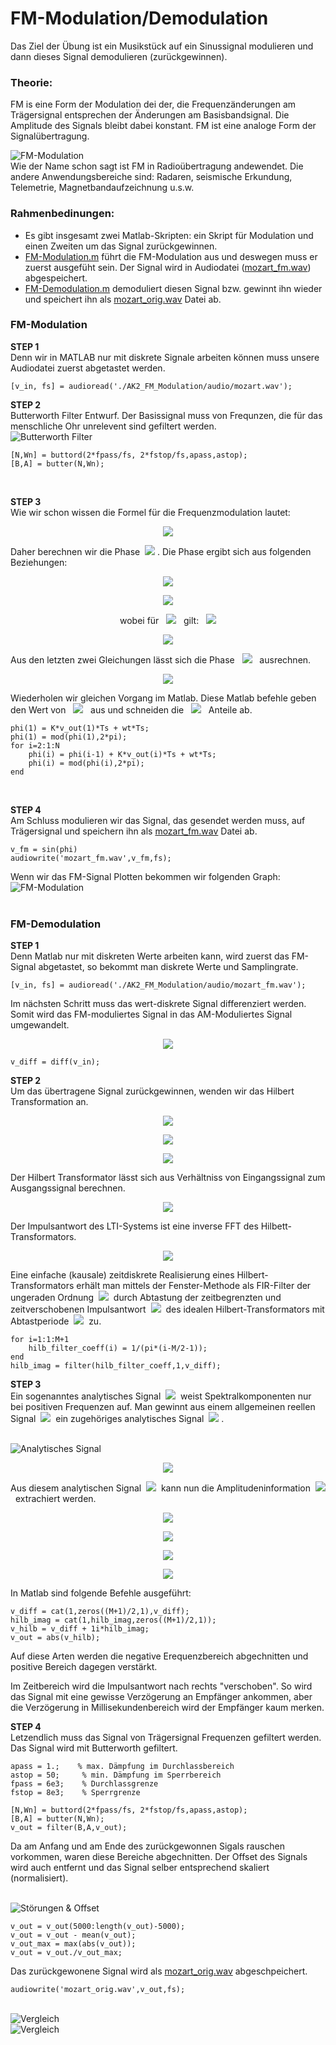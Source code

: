 # FM-Modulation/Demodulation

Das Ziel der Übung ist ein Musikstück auf ein Sinussignal modulieren und dann dieses Signal demodulieren (zurückgewinnen).

### Theorie:
FM is eine Form der Modulation dei der, die Frequenzänderungen am Trägersignal entsprechen der Änderungen am Basisbandsignal. Die Amplitude des Signals bleibt dabei konstant. FM ist eine analoge Form der Signalübertragung.

![FM-Modulation](https://github.com/ComandanteChi/AK2_FM_Modulation/blob/main/img/frequencymodulation.png?raw=true "FM-Modulation")
<br /> Wie der Name schon sagt ist FM in Radioübertragung andewendet. Die andere Anwendungsbereiche sind: Radaren, seismische Erkundung, Telemetrie, Magnetbandaufzeichnung u.s.w.

### Rahmenbedinungen:

- Es gibt insgesamt zwei Matlab-Skripten: ein Skript für Modulation und einen Zweiten um das Signal zurückgewinnen.
- [FM-Modulation.m](https://github.com/ComandanteChi/AK2_FM_Modulation/blob/main/FM-Modulation.m/) führt die FM-Modulation aus und deswegen muss er zuerst ausgefüht sein. Der Signal wird in Audiodatei ([mozart_fm.wav](https://github.com/ComandanteChi/AK2_FM_Modulation/blob/main/audio/mozart_fm.wav/)) abgespeichert.
- [FM-Demodulation.m](https://github.com/ComandanteChi/AK2_FM_Modulation/blob/main/FM-Demodulation.m/) demoduliert diesen Signal bzw. gewinnt ihn wieder und speichert ihn als [mozart_orig.wav](https://github.com/ComandanteChi/AK2_FM_Modulation/blob/main/audio/mozart_orig.wav/) Datei ab.

### **FM-Modulation**

**STEP 1**<br />
Denn wir in MATLAB nur mit diskrete Signale arbeiten können muss unsere Audiodatei zuerst abgetastet werden.

<pre><code>[v_in, fs] = audioread('./AK2_FM_Modulation/audio/mozart.wav');</code></pre>

**STEP 2**<br />
Butterworth Filter Entwurf. Der Basissignal muss von Frequnzen, die für das menschliche Ohr unrelevent sind gefiltert werden.
<br /> ![Butterworth Filter](https://github.com/ComandanteChi/AK2_FM_Modulation/blob/main/img/butter_filter.jpg?raw=true "Butterworth Filter")
<pre><code>[N,Wn] = buttord(2*fpass/fs, 2*fstop/fs,apass,astop);<br />[B,A] = butter(N,Wn);</code></pre><br />

**STEP 3**<br />
Wie wir schon wissen die Formel für die Frequenzmodulation lautet:

<p align="center">
<img src="https://latex.codecogs.com/png.image?\dpi{110}u_{FM}(t)=sin(\varphi&space;(t)))">
</p>

Daher berechnen wir die Phase
&nbsp;<img src="https://latex.codecogs.com/png.image?\dpi{110}&space;\varphi(t)">
. Die Phase ergibt sich aus folgenden Beziehungen:

<p align="center">
<img src="https://latex.codecogs.com/png.image?\dpi{110}\varphi&space;(t)&space;=&space;\omega_{0}&space;t&space;&plus;&space;\varphi_{0}&space;">
</p>

<p align="center">
<img src="https://latex.codecogs.com/png.image?\dpi{110}\omega(t)=\frac{\mathrm{d}&space;\varphi&space;(t)}{\mathrm{d}&space;t}&space;=&space;Ks(t)&plus;\omega_{T}">
</p>

<p align="center">
wobei für &nbsp;
<img src="https://latex.codecogs.com/png.image?\dpi{110}|s(t)|\leqslant&space;1"> &nbsp;
gilt: &nbsp; 
<img src="https://latex.codecogs.com/png.image?\dpi{110}K<s(t)">
</p>

<p align="center">
<img src="https://latex.codecogs.com/png.image?\dpi{110}\omega(t)\mathrm{d}t=\mathrm{d}&space;\varphi&space;(t)&space;&space;|&space;\int">
</p>

Aus den letzten zwei Gleichungen lässt sich die Phase &nbsp;
<img src="https://latex.codecogs.com/png.image?\dpi{110}\varphi&space;(t)"> &nbsp; ausrechnen.

<p align="center">
<img src="https://latex.codecogs.com/png.image?\dpi{110}\varphi&space;(t)&space;=&space;\int_{-\infty}^{t}&space;\omega(\tau&space;){\mathrm{d}&space;\tau}&space;=&space;K\int_{-\infty}^{t}&space;s(\tau&space;){\mathrm{d}&space;\tau+\omega_{T}t}">
</p>


Wiederholen wir gleichen Vorgang im Matlab. Diese Matlab befehle geben den Wert von 
&nbsp;
<img src="https://latex.codecogs.com/png.image?\dpi{110}\varphi&space;(t)"> &nbsp;
aus und schneiden die
&nbsp;
<img src="https://latex.codecogs.com/png.image?\dpi{110}2\pi&space;"> &nbsp;
Anteile ab.


<pre><code>phi(1) = K*v_out(1)*Ts + wt*Ts;<br />phi(1) = mod(phi(1),2*pi);<br />for i=2:1:N   
    phi(i) = phi(i-1) + K*v_out(i)*Ts + wt*Ts;
    phi(i) = mod(phi(i),2*pi);    
end</code></pre><br />

**STEP 4** <br />
Am Schluss modulieren wir das Signal, das gesendet werden muss, auf Trägersignal und speichern ihn als [mozart_fm.wav](https://github.com/ComandanteChi/AK2_FM_Modulation/blob/main/mozart_fm.wav/) Datei ab.
<pre><code>v_fm = sin(phi)
audiowrite('mozart_fm.wav',v_fm,fs);</code></pre>
Wenn wir das FM-Signal Plotten bekommen wir folgenden Graph:
<br /> ![FM-Modulation](https://github.com/ComandanteChi/AK2_FM_Modulation/blob/main/img/fm_and_audio.jpg?raw=true "FM-Modulation")
<br /><br />
### **FM-Demodulation**
**STEP 1** <br />
Denn Matlab nur mit diskreten Werte arbeiten kann, wird zuerst das FM-Signal abgetastet, so bekommt man diskrete Werte und Samplingrate.
<pre><code>[v_in, fs] = audioread('./AK2_FM_Modulation/audio/mozart_fm.wav');</code></pre>
Im nächsten Schritt muss das wert-diskrete Signal differenziert werden. Somit wird das FM-moduliertes Signal in das AM-Moduliertes Signal umgewandelt.

<p align="center">
<img src="https://latex.codecogs.com/png.image?\dpi{110}\frac{\mathrm{d}u_{FM}(t)&space;}{\mathrm{d}&space;x}=cos(\varphi(t))\times&space;(Ks(t)&plus;\omega_{T})">
</p>

<pre><code>v_diff = diff(v_in);</code></pre>

**STEP 2**<br />
Um das übertragene Signal zurückgewinnen, wenden wir das Hilbert Transformation an.

<p align="center">
<img src="https://latex.codecogs.com/png.image?\dpi{110}H[y(t)]=y(t)\ast&space;\frac{1}{\pi&space;t}">
</p>

<p align="center">
<img src="https://latex.codecogs.com/png.image?\dpi{110}H[y(t)]=&space;\frac{1}{\pi}&space;\int_{-\infty}^{\infty&space;}&space;\frac{y(\tau)}{t-\tau}\mathrm{d}\tau">
</p>

<p align="center">
<img src="https://latex.codecogs.com/png.image?\dpi{110}H[y(t)]=&space;\frac{1}{\pi}&space;\int_{-\infty}^{\infty&space;}&space;\frac{y(t-\tau)}{\tau}\mathrm{d}\tau">
</p>

Der Hilbert Transformator lässt sich aus Verhältniss von Eingangssignal zum Ausgangssignal berechnen.

<p align="center">
<img src="https://latex.codecogs.com/png.image?\dpi{110}H_{H}(j\omega&space;)=\frac{\hat{z}(j\omega)}{\hat{y}(j\omega)}&space;=&space;-jsign(\omega&space;)">
</p>

Der Impulsantwort des LTI-Systems ist eine inverse FFT des Hilbett-Transformators.

<p align="center">
<img src="https://latex.codecogs.com/png.image?\dpi{110}h_{H}(t&space;)=&space;F^{-1}\left\{&space;H_{H}(j\omega)&space;\right\}=\frac{1}{\pi&space;t}">
</p>


Eine einfache (kausale) zeitdiskrete Realisierung eines Hilbert-Transformators erhält man mittels der Fenster-Methode als FIR-Filter der ungeraden Ordnung
&nbsp;<img src="https://latex.codecogs.com/png.image?\dpi{110}M">&nbsp;
durch Abtastung der zeitbegrenzten und zeitverschobenen Impulsantwort
&nbsp;<img src="https://latex.codecogs.com/png.image?\dpi{110}h_{H}(t)">&nbsp;
des idealen Hilbert-Transformators mit Abtastperiode
&nbsp;<img src="https://latex.codecogs.com/png.image?\dpi{110}T_{s}">&nbsp;
zu.

<pre><code>for i=1:1:M+1
    hilb_filter_coeff(i) = 1/(pi*(i-M/2-1));
end
hilb_imag = filter(hilb_filter_coeff,1,v_diff);</code></pre>

**STEP 3** <br />
Ein sogenanntes analytisches Signal
&nbsp;<img src="https://latex.codecogs.com/png.image?\dpi{110}y^{+}(t)">&nbsp;
weist Spektralkomponenten nur bei positiven Frequenzen auf. Man gewinnt aus einem allgemeinen reellen Signal 
&nbsp;<img src="https://latex.codecogs.com/png.image?\dpi{110}y^{+}(t)">&nbsp;
ein zugehöriges analytisches Signal
&nbsp;<img src="https://latex.codecogs.com/png.image?\dpi{110}y(t)">
.

<br /> ![Analytisches Signal](https://github.com/ComandanteChi/AK2_FM_Modulation/blob/main/img/blockdiapram_analyt_sig.png?raw=true "Gewinnung des Analytischen Signals")

<p align="center">
<img src="https://latex.codecogs.com/png.image?\dpi{110}y^{&plus;}(t)=y(t)&plus;jH{y}(t)">
</p>

Aus diesem analytischen Signal
&nbsp;<img src="https://latex.codecogs.com/png.image?\dpi{110}y^{+}(t)">&nbsp;
kann nun die Amplitudeninformation
&nbsp;<img src="https://latex.codecogs.com/png.image?\dpi{110}x(t)">&nbsp;
extrachiert werden.

<p align="center">
<img src="https://latex.codecogs.com/png.image?\dpi{110}y^{&plus;}(t)=\frac{x(t)}{2}e^{j\omega_{0}t}&plus;\frac{x(t)}{2}e^{-j\omega_{0}t}\leftrightarrow&space;\hat{y}^{&plus;}(t)=\frac{1}{2}\hat{x}(j\omega-j\omega_{0})&plus;\frac{1}{2}\hat{x}(j\omega&plus;j\omega_{0})">
</p>

<p align="center">
<img src="https://latex.codecogs.com/png.image?\dpi{110}y^{&plus;}(t)=y(t)&plus;jH{y}(t)&space;\leftrightarrow&space;\hat{y}^{&plus;}(j\omega)=\hat{x}(j\omega-j\omega_{0})">
</p>

<p align="center">
<img src="https://latex.codecogs.com/png.image?\dpi{110}\hat{y}^{&plus;}(j\omega)=\hat{x}(j\omega-j\omega_{0})&space;\leftrightarrow&space;x(t)e^{j\omega_{0}t}&space;=&space;y^{&plus;}(t)">
</p>

<p align="center">
<img src="https://latex.codecogs.com/png.image?\dpi{110}\left|&space;y^{&plus;}(t)\right|&space;=&space;\left|&space;y(t)&plus;jH{y}(t)\right|&space;=&space;\sqrt{y^{2}(t)&plus;(H{y}(t))^{2}}&space;=&space;\left|&space;x(t)\right|">
</p>

In Matlab sind folgende Befehle ausgeführt:

<pre><code>v_diff = cat(1,zeros((M+1)/2,1),v_diff);
hilb_imag = cat(1,hilb_imag,zeros((M+1)/2,1));
v_hilb = v_diff + 1i*hilb_imag;
v_out = abs(v_hilb);</code></pre>

Auf diese Arten werden die negative Erequenzbereich abgechnitten und positive Bereich dagegen verstärkt.

Im Zeitbereich wird die Impulsantwort nach rechts "verschoben". So wird das Signal mit eine gewisse Verzögerung an Empfänger ankommen, aber die Verzögerung in Millisekundenbereich wird der Empfänger kaum merken. 

**STEP 4** <br />
Letzendlich muss das Signal von Trägersignal Frequenzen gefiltert werden. Das Signal wird mit Butterworth gefiltert.

<pre><code>apass = 1.;    % max. Dämpfung im Durchlassbereich
astop = 50;     % min. Dämpfung im Sperrbereich
fpass = 6e3;    % Durchlassgrenze
fstop = 8e3;    % Sperrgrenze

[N,Wn] = buttord(2*fpass/fs, 2*fstop/fs,apass,astop);
[B,A] = butter(N,Wn);
v_out = filter(B,A,v_out);</code></pre>
Da am Anfang und am Ende des zurückgewonnen Sigals rauschen vorkommen, waren diese Bereiche abgechnitten. Der Offset des Signals wird auch entfernt und das Signal selber entsprechend skaliert (normalisiert).

<br /> ![Störungen & Offset](https://github.com/ComandanteChi/AK2_FM_Modulation/blob/main/img/stoer&offset.jpg?raw=true "Störungen & Offset")

<pre><code>v_out = v_out(5000:length(v_out)-5000);
v_out = v_out - mean(v_out);
v_out_max = max(abs(v_out));
v_out = v_out./v_out_max;</code></pre>

Das zurückgewonene Signal wird als [mozart_orig.wav](https://github.com/ComandanteChi/AK2_FM_Modulation/blob/main/audio/mozart_orig.wav/) abgeschpeichert.

<pre><code>audiowrite('mozart_orig.wav',v_out,fs);</code></pre>

<br /> ![Vergleich](https://github.com/ComandanteChi/AK2_FM_Modulation/blob/main/img/vor_FM.jpg?raw=true "Vergleich des Signals vor Modulation und nach Demodulation")
<br /> ![Vergleich](https://github.com/ComandanteChi/AK2_FM_Modulation/blob/main/img/nach_Demod.jpg?raw=true "Vergleich des Signals vor Modulation und nach Demodulation")


